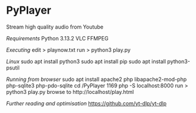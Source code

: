 # PyPlayer
Stream high quality audio from Youtube

*Requirements*
Python 3.13.2
VLC
FFMPEG

*Executing*
edit > playnow.txt
run > python3 play.py

*Linux*
sudo apt install python3
sudo apt install pip
sudo apt install python3-psutil


*Running from browser*
sudo apt install apache2 php libapache2-mod-php php-sqlite3 php-pdo-sqlite
cd /PyPlayer
1169  php -S localhost:8000
run > python3 play.py
browse to http://localhost/play.html

*Further reading and optimisation*
https://github.com/yt-dlp/yt-dlp
